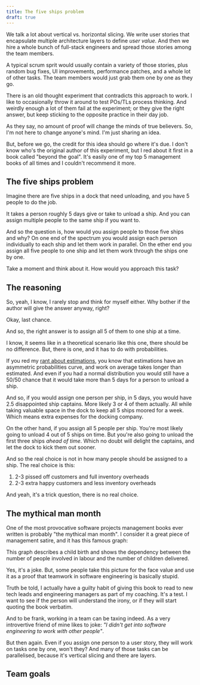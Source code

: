```yaml
---
title: The five ships problem
draft: true
---
```


We talk a lot about vertical vs. horizontal slicing. We write user stories that
encapsulate multiple architecture layers to define _user value_. And then we
hire a whole bunch of full-stack engineers and spread those stories among the
team members.

A typical scrum sprit would usually contain a variety of those stories, plus
random bug fixes, UI improvements, performance patches, and a whole lot of other
tasks. The team members would just grab them one by one as they go.

There is an old thought experiment that contradicts this approach to work. I
like to occasionally throw it around to test POs/TLs process thinking. And
weirdly enough a lot of them fail at the experiment; or they give the right
answer, but keep sticking to the opposite practice in their day job.

As they say, no amount of proof will change the minds of true believers. So, I'm
not here to change anyone's mind. I'm just sharing an idea.

But, before we go, the credit for this idea should go where it's due. I don't
know who's the original author of this experiment, but I red about it first in a
book called "beyond the goal". It's easily one of my top 5 management books of
all times and I couldn't recommend it more.

## The five ships problem

Imagine there are five ships in a dock that need unloading, and you have 5
people to do the job.

<!-- ![Initial state](./images/five-ships-empty.png) -->

It takes a person roughly 5 days give or take to unload a ship. And you can
assign multiple people to the same ship if you want to.

And so the question is, how would you assign people to those five ships and why?
On one end of the spectrum you would assign each person individually to each
ship and let them work in parallel. On the ether end you assign all five people
to one ship and let them work through the ships one by one.

<!-- ![Available options](./images/five-ships-options.png) -->

Take a moment and think about it. How would you approach this task?

## The reasoning

So, yeah, I know, I rarely stop and think for myself either. Why bother if the
author will give the answer anyway, right?

Okay, last chance.

And so, the right answer is to assign all 5 of them to one ship at a time.

I know, it seems like in a theoretical scenario like this one, there should be
no difference. But, there is one, and it has to do with probabilities.

If you red my [rant about estimations](/posts/3OvR4), you know that estimations
have an asymmetric probabilities curve, and work on average takes longer than
estimated. And even if you had a normal distribution you would still have a
50/50 chance that it would take more than 5 days for a person to unload a ship.

And so, if you would assign one person per ship, in 5 days, you would have 2.5
disappointed ship captains. More likely 3 or 4 of them actually. All while
taking valuable space in the dock to keep all 5 ships moored for a week. Which
means extra expenses for the docking company.

On the other hand, if you assign all 5 people per ship. You're most likely going
to unload 4 out of 5 ships on time. But you're also going to unload the first
three ships _ahead of time_. Which no doubt will delight the captains, and let
the dock to kick them out sooner.

And so the real choice is not in how many people should be assigned to a ship.
The real choice is this:

1. 2-3 pissed off customers and full inventory overheads
2. 2-3 extra happy customers and less inventory overheads

And yeah, it's a trick question, there is no real choice.

## The mythical man month

One of the most provocative software projects management books ever written is
probably "the mythical man month". I consider it a great piece of management
satire, and it has this famous graph:

<!-- ![Mythical man month](./images/people-vs-children.png) -->

This graph describes a child birth and shows the dependency between the number
of people involved in labour and the number of children delivered.

Yes, it's a joke. But, some people take this picture for the face value and use
it as a proof that teamwork in software engineering is basically stupid.

Truth be told, I actually have a guilty habit of giving this book to read to new
tech leads and engineering managers as part of my coaching. It's a test. I want
to see if the person will understand the irony, or if they will start quoting
the book verbatim.

And to be frank, working in a team can be taxing indeed. As a very introvertive
friend of mine likes to joke: _"I didn't get into software engineering to work
with other people"_.

But then again. Even if you assign one person to a user story, they will work on
tasks one by one, won't they? And many of those tasks can be parallelised,
because it's vertical slicing and there are layers.

## Team goals
